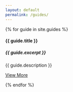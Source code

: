 ```yaml
---
layout: default
permalink: /guides/
---
```

 <div class="row">
    {% for guide in site.guides %}
    <div class="col-xs-12 col-sm-6 col-md-4">
          <div class="thumbnail text-center">       
            <img src= "{{site.baseurl}}{{ guide.thumbnail }}" alt="">
              <div class="caption">
                <h4> <b> {{ guide.title }} </b></h4>
                 <h5>  {{ guide.excerpt  }}</h5>                
                <p>{{ guide.description }}</p>
                  <p><a href="{{ guide.url }}" class="btn btn-info" role="button">View More</a> </p>
            </div>
          </div>
        </div>
{% endfor %}
</div>